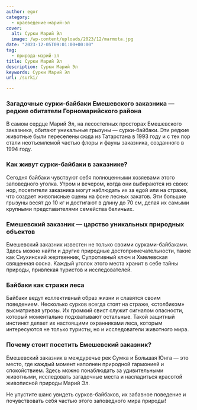 ```yaml
---
author: egor
category:
  - краеведение-марий-эл
cover:
  alt: Сурки Марий Эл
  image: /wp-content/uploads/2023/12/marmota.jpg
date: "2023-12-05T09:01:00+00:00"
tag:
  - природа-марий-эл
title: Сурки Марий Эл
description: Сурки Марий Эл
keywords: Сурки Марий Эл
url: /surki/

---
```

### Загадочные сурки-байбаки Емешевского заказника — редкие обитатели Горномарийского района

В самом сердце Марий Эл, на лесостепных просторах Емешевского заказника, обитают уникальные грызуны — сурки-байбаки. Эти редкие животные были переселены сюда из Татарстана в 1993 году и с тех пор стали неотъемлемой частью флоры и фауны заказника, созданного в 1994 году.

### Как живут сурки-байбаки в заказнике?

Сегодня байбаки чувствуют себя полноценными хозяевами этого заповедного уголка. Утром и вечером, когда они выбираются из своих нор, посетители заказника могут наблюдать их за едой или на страже, что создает живописные сцены на фоне лесных закатов. Эти большие грызуны весят до 10 кг и достигают в длину до 70 см, делая их самыми крупными представителями семейства беличьих.

### Емешевский заказник — царство уникальных природных объектов

Емешевский заказник известен не только своими сурками-байбаками. Здесь можно найти и другие природные достопримечательности, такие как Сиухинский жертвенник, Супротивный ключ и Хмелевская священная сосна. Каждый уголок этого места хранит в себе тайны природы, привлекая туристов и исследователей.

### Байбаки как стражи леса

Байбаки ведут коллективный образ жизни и славятся своим поведением. Несколько сурков всегда стоят на страже, «столбиком» высматривая угрозы. Их громкий свист служит сигналом опасности, который моментально подхватывают остальные. Такой защитный инстинкт делает их настоящими охранниками леса, которым интересуются не только туристы, но и исследователи животного мира.

### Почему стоит посетить Емешевский заказник?

Емешевский заказник в междуречье рек Сумка и Большая Юнга — это место, где каждый момент наполнен природной гармонией и спокойствием. Здесь можно понаблюдать за удивительными животными, исследовать загадочные места и насладиться красотой живописной природы Марий Эл.

Не упустите шанс увидеть сурков-байбаков, их забавное поведение и почувствовать себя частью этого заповедного мира природы!
